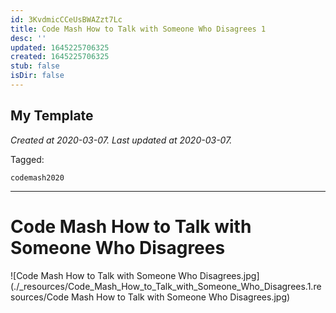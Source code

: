 ```yaml
---
id: 3KvdmicCCeUsBWAZzt7Lc
title: Code Mash How to Talk with Someone Who Disagrees 1
desc: ''
updated: 1645225706325
created: 1645225706325
stub: false
isDir: false
---
```

My Template
---

_Created at 2020-03-07._
_Last updated at 2020-03-07._



Tagged: 
```
codemash2020
```


---

# Code Mash How to Talk with Someone Who Disagrees


![Code Mash How to Talk with Someone Who Disagrees.jpg](./_resources/Code_Mash_How_to_Talk_with_Someone_Who_Disagrees.1.resources/Code Mash How to Talk with Someone Who Disagrees.jpg)

